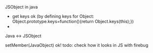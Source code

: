 JSObject in java
- get keys ok (by defining keys for Object: Object.prototype.keys=function(){return Object.keys(this);})
-

Java <-> JSObject

setMember(JavaObject) ok! todo: check how it looks in JS with firebug
